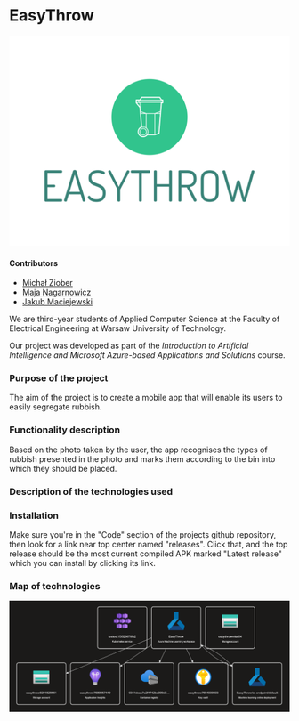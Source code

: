 # EasyThrow
![alt text](https://github.com/EasyThrowCompany/EasyThrow/blob/mobile-app/app/src/main/res/drawable/easythrow_mainactivity_image.png?raw=true)

#### Contributors

- [Michał Ziober](https://github.com/micha5555)
- [Maja Nagarnowicz](https://github.com/nebraszka)
- [Jakub Maciejewski](https://github.com/PiorunPL)

We are third-year students of Applied Computer Science at the Faculty of Electrical Engineering at Warsaw University of Technology.

Our project was developed as part of the *Introduction to Artificial Intelligence and Microsoft Azure-based Applications and Solutions* course.

### Purpose of the project

The aim of the project is to create a mobile app that will enable its users to easily segregate rubbish. 

### Functionality description

Based on the photo taken by the user, the app recognises the types of rubbish presented in the photo and marks them according to the bin into which they should be placed.

### Description of the technologies used


### Installation

Make sure you're in the "Code" section of the projects github repository, then look for a link near top center named "releases". Click that, and the top release should be the most current compiled APK marked "Latest release" which you can install by clicking its link.

### Map of technologies
![image](model/technologie.png)
